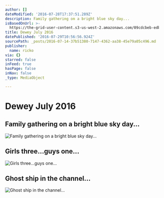 ```yaml
---
author: []
dateModified: '2016-07-28T17:37:51.289Z'
description: Family gathering on a bright blue sky day...
isBasedOnUrl: >-
  https://the-grid-user-content.s3-us-west-2.amazonaws.com/09cdcbeb-edb8-4eeb-afec-3c5dd1832696.jpg
title: Dewey July 2016
datePublished: '2016-07-29T10:56:56.924Z'
sourcePath: _posts/2016-07-14-37b51380-7147-4362-aa38-45e79a05c496.md
publisher:
  name: ricko
via: {}
starred: false
inFeed: true
hasPage: false
inNav: false
_type: MediaObject

---
```

# Dewey July 2016

## Family gathering on a bright blue sky day...
![Family gathering on a bright blue sky day...](https://the-grid-user-content.s3-us-west-2.amazonaws.com/09cdcbeb-edb8-4eeb-afec-3c5dd1832696.jpg)

## Girls three...guys one...
![Girls three...guys one...](https://the-grid-user-content.s3-us-west-2.amazonaws.com/7461485f-4382-4322-b6c7-ff53162cd9de.jpg)

## Ghost ship in the channel...
![Ghost ship in the channel...](https://the-grid-user-content.s3-us-west-2.amazonaws.com/a92115c6-a7c7-4be1-b98c-8c3301cd9170.jpg)